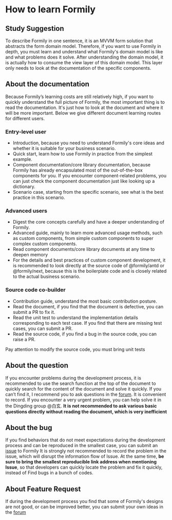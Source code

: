 # How to learn Formily

## Study Suggestion

To describe Formily in one sentence, it is an MVVM form solution that abstracts the form domain model. Therefore, if you want to use Formily in depth, you must learn and understand what Formily's domain model is like and what problems does it solve. After understanding the domain model, it is actually how to consume the view layer of this domain model. This layer only needs to look at the documentation of the specific components.

## About the documentation

Because Formily’s learning costs are still relatively high, if you want to quickly understand the full picture of Formily, the most important thing is to read the documentation. It's just how to look at the document and where it will be more important. Below we give different document learning routes for different users.

### Entry-level user

- Introduction, because you need to understand Formily's core ideas and whether it is suitable for your business scenario.
- Quick start, learn how to use Formily in practice from the simplest example.
- Component documentation/core library documentation, because Formily has already encapsulated most of the out-of-the-box components for you. If you encounter component-related problems, you can just check the component documentation just like looking up a dictionary.
- Scenario case, starting from the specific scenario, see what is the best practice in this scenario.

### Advanced users

- Digest the core concepts carefully and have a deeper understanding of Formily.
- Advanced guide, mainly to learn more advanced usage methods, such as custom components, from simple custom components to super complex custom components.
- Read component documents/core library documents at any time to deepen memory
- For the details and best practices of custom component development, it is recommended to look directly at the source code of @formily/antd or @formily/next, because this is the boilerplate code and is closely related to the actual business scenario.

### Source code co-builder

- Contribution guide, understand the most basic contribution posture.
- Read the document, if you find that the document is defective, you can submit a PR to fix it.
- Read the unit test to understand the implementation details corresponding to each test case. If you find that there are missing test cases, you can submit a PR.
- Read the source code, if you find a bug in the source code, you can raise a PR.

<Alert type="error">
Pay attention to modify the source code, you must bring unit tests
</Alert>

## About the question

If you encounter problems during the development process, it is recommended to use the search function at the top of the document to quickly search for the content of the document and solve it quickly. If you can’t find it, I recommend you to ask questions in the [forum](https://github.com/alibaba/formily/discussions). It is convenient to record. If you encounter a very urgent problem, you can help solve it in the Dingding group @白玄. **It is not recommended to ask various basic questions directly without reading the document, which is very inefficient**

## About the bug

If you find behaviors that do not meet expectations during the development process and can be reproduced in the smallest case, you can submit an [issue](https://github.com/alibaba/formily/issues) to Formily
It is strongly not recommended to record the problem in the issue, which will disrupt the information flow of Issue. At the same time, **be sure to bring the smallest reproducible link address when mentioning Issue**, so that developers can quickly locate the problem and fix it quickly, instead of Find bugs in a bunch of codes.

## About Feature Request

If during the development process you find that some of Formily's designs are not good, or can be improved better, you can submit your own ideas in the [forum](https://github.com/alibaba/formily/discussions)
